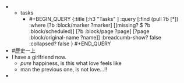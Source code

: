 -
	- tasks
		- #+BEGIN_QUERY
		  {:title [:h3 "Tasks" ]
		  :query [:find (pull ?b [*])
		  :where
		    [?b :block/marker ?marker]
		    [(missing? $ ?b :block/scheduled)]
		    [?b :block/page ?page]
		    [?page :block/original-name ?name]]
		  :breadcumb-show? false
		  :collapsed? false
		  }
		  #+END_QUERY
- #歷史一上
- I have a girlfriend now.
	- _pure_ happiness, is this what love feels like
	- man the previous one, is not love...!!
-